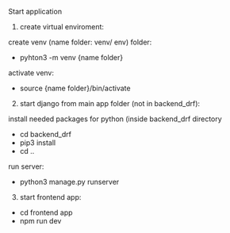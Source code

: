Start application

1. create virtual enviroment:
 
 create venv (name folder: venv/ env) folder:
  -  pyhton3 -m venv {name folder}
 
 activate venv:
  - source {name folder}/bin/activate

2. start django from main app folder (not in backend_drf):
  
  install needed packages for python (inside backend_drf directory
  - cd backend_drf
  - pip3 install
  - cd ..
  
  run server:
  - python3 manage.py runserver

3. start frontend app:
  - cd frontend app
  - npm run dev

